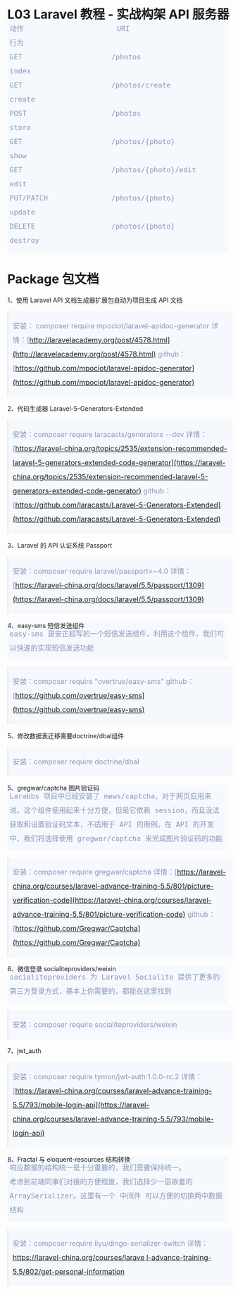 <head>
    <title></title>
	<style>
		html{width:100%;}
		body{
			width:60%;
			margin: auto;
		    position: absolute;
		    top: 0;
		    left: 0;
		    right: 0;
		    bottom: 0;
		}
		blockquote,code,pre{
			width:97%;
			background:#F5F8FC;
			padding:1px 10px;
			color:#8796BB;
			font-size:16px;
			line-height:200%;
			margin-left:0px;
		}
		pre{
			padding:10px 5px;
			margin-top:-30px;
		}
	</style>
</head>

# L03 Laravel 教程 - 实战构架 API 服务器

    动作	    				URI	            				行为
    GET	   			 		/photos	            			index
    GET	    				/photos/create       			create
    POST             		/photos	            			store
    GET              		/photos/{photo}       			show
    GET	    				/photos/{photo}/edit			edit
    PUT/PATCH        		/photos/{photo}					update
    DELETE           		/photos/{photo}					destroy


# Package 包文档

1、使用 Laravel API 文档生成器扩展包自动为项目生成 API 文档

>安装： composer require mpociot/laravel-apidoc-generator
>详情：[http://laravelacademy.org/post/4578.html](http://laravelacademy.org/post/4578.html)
>github：[https://github.com/mpociot/laravel-apidoc-generator](https://github.com/mpociot/laravel-apidoc-generator)

2、代码生成器 Laravel-5-Generators-Extended

>安装：composer require laracasts/generators --dev
>详情：[https://laravel-china.org/topics/2535/extension-recommended-laravel-5-generators-extended-code-generator](https://laravel-china.org/topics/2535/extension-recommended-laravel-5-generators-extended-code-generator)
>github：[https://github.com/laracasts/Laravel-5-Generators-Extended](https://github.com/laracasts/Laravel-5-Generators-Extended)

3、Laravel 的 API 认证系统 Passport

>安装：composer require laravel/passport=~4.0
>详情：[https://laravel-china.org/docs/laravel/5.5/passport/1309](https://laravel-china.org/docs/laravel/5.5/passport/1309)

4、easy-sms 短信发送组件

    easy-sms 是安正超写的一个短信发送组件，利用这个组件，我们可以快速的实现短信发送功能

>安装：composer require "overtrue/easy-sms"
>github：[https://github.com/overtrue/easy-sms](https://github.com/overtrue/easy-sms)

5、修改数据表迁移需要doctrine/dbal组件

>安装：composer require doctrine/dbal

5、gregwar/captcha 图片验证码

    Larabbs 项目中已经安装了 mews/captcha，对于网页应用来说，这个组件使用起来十分方便，但是它依赖 session，而且没法获取和设置验证码文本，不适用于 API 的用例。在 API 的开发中，我们将选择使用 gregwar/captcha 来完成图片验证码的功能

>安装：composer require gregwar/captcha
>详情：[https://laravel-china.org/courses/laravel-advance-training-5.5/801/picture-verification-code](https://laravel-china.org/courses/laravel-advance-training-5.5/801/picture-verification-code)
>github：[https://github.com/Gregwar/Captcha](https://github.com/Gregwar/Captcha)

6、微信登录  socialiteproviders/weixin

    socialiteproviders 为 Laravel Socialite 提供了更多的第三方登录方式，基本上你需要的，都能在这里找到

>安装：composer require socialiteproviders/weixin

7、jwt_auth

>安装：composer require tymon/jwt-auth:1.0.0-rc.2
>详情：[https://laravel-china.org/courses/laravel-advance-training-5.5/793/mobile-login-api](https://laravel-china.org/courses/laravel-advance-training-5.5/793/mobile-login-api)

8、Fractal 与 eloquent-resources 结构转换

    响应数据的结构统一是十分重要的，我们需要保持统一。
    考虑到前端同事们对接的方便程度，我们选择少一层嵌套的 ArraySerializer。这里有一个 中间件 可以方便的切换两中数据结构

>安装：composer require liyu/dingo-serializer-switch
>详情：[https://laravel-china.org/courses/larave l-advance-training-5.5/802/get-personal-information](https://laravel-china.org/courses/laravel-advance-training-5.5/802/get-personal-information)

